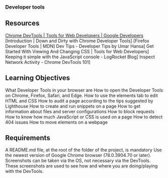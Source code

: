 ### Developer tools

## Resources
[Chrome DevTools | Tools for Web Developers | Google Developers](https://developer.chrome.com/docs/devtools/)
[Introduction | Down and Dirty with Chrome Developer Tools]
[Firefox Developer Tools | MDN]
Dev Tips - Developer Tips by Umar Hansa]
Get Started With Viewing And Changing CSS | Tools for Web Developers]
Keeping it simple with the JavaScript console - LogRocket Blog]
Inspect Network Activity - Chrome DevTools 101]

## Learning Objectives
What Developer Tools in your browser are
How to open the Developer Tools on Chrome, Firefox, Safari, and Edge.
How to use the elements tab to edit HTML and CSS
How to audit a page according to the tips suggested by Lighthouse
How to create and run snippets on a page
How to get information about files and server configurations
How to block requests
How to know how much JavaScript or CSS is used on a page
How to detect 404 issues
How to move elements on a webpage

## Requirements
A README.md file, at the root of the folder of the project, is mandatory
Use the newest version of Google Chrome browser (78.0.3904.70 or later).
Screenshots can be taken via the OS, not necessary via the DevTools. These screenshots are used to see how and where you are doing/playing with the DevTools.
